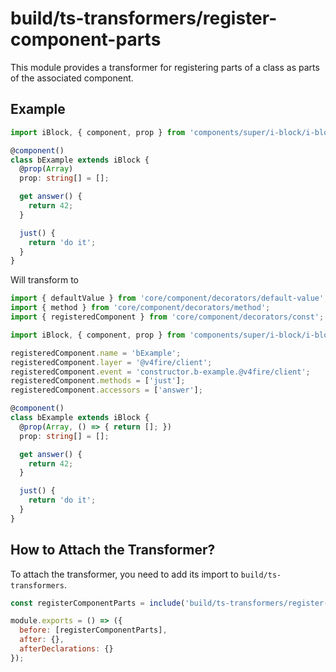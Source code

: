 # build/ts-transformers/register-component-parts

This module provides a transformer for registering parts of a class as parts of the associated component.

## Example

```typescript
import iBlock, { component, prop } from 'components/super/i-block/i-block';

@component()
class bExample extends iBlock {
  @prop(Array)
  prop: string[] = [];

  get answer() {
    return 42;
  }

  just() {
    return 'do it';
  }
}
```

Will transform to

```typescript
import { defaultValue } from 'core/component/decorators/default-value';
import { method } from 'core/component/decorators/method';
import { registeredComponent } from 'core/component/decorators/const';

import iBlock, { component, prop } from 'components/super/i-block/i-block';

registeredComponent.name = 'bExample';
registeredComponent.layer = '@v4fire/client';
registeredComponent.event = 'constructor.b-example.@v4fire/client';
registeredComponent.methods = ['just'];
registeredComponent.accessors = ['answer'];

@component()
class bExample extends iBlock {
  @prop(Array, () => { return []; })
  prop: string[] = [];

  get answer() {
    return 42;
  }

  just() {
    return 'do it';
  }
}
```

## How to Attach the Transformer?

To attach the transformer, you need to add its import to `build/ts-transformers`.

```js
const registerComponentParts = include('build/ts-transformers/register-component-parts');

module.exports = () => ({
  before: [registerComponentParts],
  after: {},
  afterDeclarations: {}
});
```

